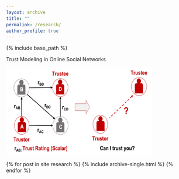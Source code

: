 ```yaml
---
layout: archive
title: ""
permalink: /research/
author_profile: true
---
```


{% include base_path %}

Trust Modeling in Online Social Networks

<img src='/images/r1.png' width='400' height='240'>




{% for post in site.research %}
  {% include archive-single.html %}
{% endfor %}
